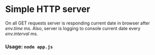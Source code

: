 # Simple HTTP server

On all GET requests server is responding current date in browser after _env.time_ ms.
Also, server is logging to console current date every _env.interval_ ms.

### Usage: `node app.js`